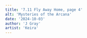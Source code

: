 ```yaml
---
title: '7.11 Fly Away Home, page 4'
alt: 'Mysteries of the Arcana'
date: '2024-10-03'
author: 'J Gray'
artist: 'Keira'
---
```

